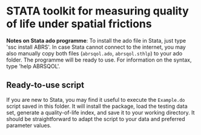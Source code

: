 # STATA toolkit for measuring quality of life under spatial frictions

**Notes on Stata ado programme**: To install the ado file in Stata, just type 'ssc install ABRS'. In case Stata cannot connect to the internet, you may also manually copy both files (`abrsqol.ado`, `abrsqol.sthlp`) to your ado folder. The programme will be ready to use. For information on the syntax, type 'help ABRSQOL'.

## Ready-to-use script

If you are new to Stata, you may find it useful to execute the `Example.do` script saved in this folder. It will install the package, load the testing data set, generate a quality-of-life index, and save it to your working directory.  It should be straightforward to adapt the script to your data and preferred parameter values.
